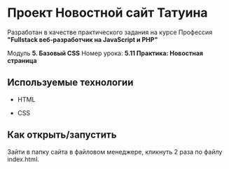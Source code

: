 

# Проект Новостной сайт Татуина

Разработан в качестве практического задания на курсе Профессия **"Fullstack веб-разработчик на JavaScript и PHP"**

Модуль **5. Базовый CSS**
Номер урока: **5.11 Практика: Новостная страница**

## Используемые технологии

* HTML

* CSS


## Как открыть/запустить

Зайти в папку сайта в файловом менеджере, кликнуть 2 раза по файлу index.html.
